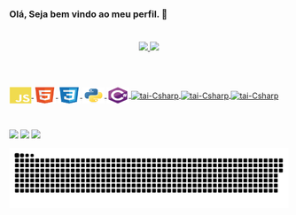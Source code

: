 ### Olá, Seja bem vindo ao meu perfil. 👋
###

<br>
<div align="center">
  <a href="https://github.com/tai-004">
  <img height="190em" src="https://github-readme-stats.vercel.app/api?username=tai-004&show_icons=true&theme=dracula&include_all_commits=true&count_private=true"/>
  <img height="150em" src="https://github-readme-stats.vercel.app/api/top-langs/?username=tai-004&layout=compact&langs_count=7&theme=dracula"/>
</div>
  <br>
  
  ##
  
  <div style="display: inline_block"><br>
  <img align="center" alt="tai-Js" height="30" width="40" src="https://raw.githubusercontent.com/devicons/devicon/master/icons/javascript/javascript-plain.svg">
  <img align="center" alt="tai-HTML" height="30" width="40" src="https://raw.githubusercontent.com/devicons/devicon/master/icons/html5/html5-original.svg">
  <img align="center" alt="tai-CSS" height="30" width="40" src="https://raw.githubusercontent.com/devicons/devicon/master/icons/css3/css3-original.svg">
  <img align="center" alt="tai-Python" height="30" width="40" src="https://raw.githubusercontent.com/devicons/devicon/master/icons/python/python-original.svg">
  <img align="center" alt="tai-Csharp" height="30" width="40" src="https://raw.githubusercontent.com/devicons/devicon/master/icons/csharp/csharp-original.svg">
  <img align="center" alt="tai-Csharp" height="30" width="40" src="https://cdn.jsdelivr.net/gh/devicons/devicon/icons/bootstrap/bootstrap-original.svg" />
  <img align="center" alt="tai-Csharp" height="30" width="40" src="https://cdn.jsdelivr.net/gh/devicons/devicon/icons/jquery/jquery-original.svg" />
  <img align="center" alt="tai-Csharp" height="30" width="40" src="https://cdn.jsdelivr.net/gh/devicons/devicon/icons/canva/canva-original.svg" />
</div>
  
  ##
  
  <br>
  <div>
  <a href="https://instagram.com/taiana__oliveira" target="_blank"><img src="https://img.shields.io/badge/-Instagram-%23E4405F?style=for-the-badge&logo=instagram&logoColor=white" target="_blank"></a>
  <a href = "mailto:taianasilva120@gmail.com"><img src="https://img.shields.io/badge/Gmail-D14836?style=for-the-badge&logo=gmail&logoColor=white" target="_blank"></a>
  <a href="https://www.linkedin.com/in/taiana-oliveira-350943223" target="_blank"><img src="https://img.shields.io/badge/-LinkedIn-%230077B5?style=for-the-badge&logo=linkedin&logoColor=white" target="_blank"></a> 
  </div>
  
   ![Snake animation](https://github.com/tai-004/tai-004/blob/output/github-contribution-grid-snake.svg)

